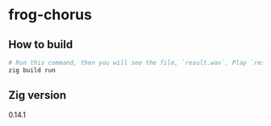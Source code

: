 # frog-chorus

## How to build

```sh
# Run this command, then you will see the file, `result.wav`. Play `result.wav` by your music player!!
zig build run
```

## Zig version

0.14.1
